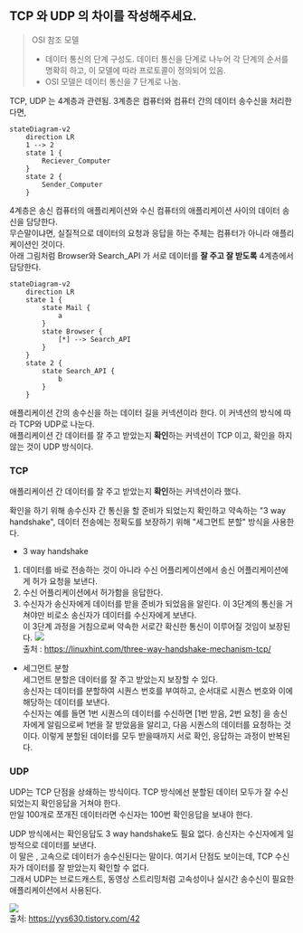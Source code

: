 ## TCP 와 UDP 의 차이를 작성해주세요.

>OSI 참조 모델  
>- 데이터 통신의 단계 구성도. 데이터 통신을 단계로 나누어 각 단계의 순서를 명확히 하고, 이 모델에 따라 프로토콜이 정의되어 있음.
>- OSI 모델은 데이터 통신을  7 단계로 나눔.

TCP, UDP 는 4계층과 관련됨. 3계층은 컴퓨터와 컴퓨터 간의 데이터 송수신을 처리한다면,
~~~ mermaid
stateDiagram-v2
    direction LR
    1 --> 2
    state 1 {
        Reciever_Computer
    }
    state 2 {
        Sender_Computer
    }
~~~
4계층은 송신 컴퓨터의 애플리케이션와 수신 컴퓨터의 애플리케이션 사이의 데이터 송신을 담당한다.  
무슨말이냐면, 실질적으로 데이터의 요청과 응답을 하는 주체는 컴퓨터가 아니라 애플리케이션인 것이다.  
아래 그림처럼 Browser와 Search_API 가 서로 데이터를 <b>잘 주고 잘 받도록</b> 4계층에서 담당한다. 

~~~ mermaid
stateDiagram-v2
    direction LR
    state 1 {
        state Mail {
            a
        }
        state Browser {
            [*] --> Search_API
        }
    }
    state 2 {
        state Search_API {
            b
        }
    }
~~~
  
애플리케이션 간의 송수신을 하는 데이터 길을 커넥션이라 한다. 이 커넥션의 방식에 따라 TCP와 UDP로 나눈다.  
애플리케이션 간 데이터를 잘 주고 받았는지 <b>확인</b>하는 커넥션이 TCP 이고, 확인을 하지 않는 것이 UDP 방식이다.

### TCP
애플리케이션 간 데이터를 잘 주고 받았는지 <b>확인</b>하는 커넥션이라 했다. 

확인을 하기 위해 송수신자 간 통신을 할 준비가 되었는지 확인하고 약속하는 "3 way handshake", 데이터 전송에는 정확도를 보장하기 위해 "세그먼트 분할" 방식을 사용한다. 

- 3 way handshake  
1. 데이터를 바로 전송하는 것이 아니라 수신 어플리케이션에서 송신 어플리케이션에게 허가 요청을 보낸다. 
2. 수신 어플리케이션에서 허가함을 응답한다.
3. 수신자가 송신자에게 데이터를 받을 준비가 되었음을 알린다. 
이 3단계의 통신을 거쳐야만 비로소 송신자가 데이터를 수신자에게 보낸다.  
이 3단계 과정을 거침으로써 약속한 서로간 확신한 통신이 이루어질 것임이 보장된다.
![](../../image2-3.png)  
출처 : https://linuxhint.com/three-way-handshake-mechanism-tcp/

- 세그먼트 분할  
세그먼트 분할은 데이터를 잘 주고 받았는지 보장할 수 있다.  
송신자는 데이터를 분할하여 시퀀스 번호를 부여하고, 순서대로 시퀀스 번호와 이에 해당하는 데이터를 보낸다.  
수신자는 예를 들면 1번 시퀀스의 데이터를 수신하면 [1번 받음, 2번 요청] 을 송신자에게 알림으로써 1번을 잘 받았음을 알리고, 다음 시퀀스의 데이터를 요청하는 것이다.
이렇게 분할된 데이터를 모두 받을때까지 서로 확인, 응답하는 과정이 반복된다.


### UDP
UDP는 TCP 단점을 상쇄하는 방식이다. TCP 방식에선 분할된 데이터 모두가 잘 수신되었는지 확인응답을 거쳐야 한다.  
만일 100개로 쪼개진 데이터라면 수신자는 100번 확인응답을 보내야 한다.  

UDP 방식에서는 확인응답도 3 way handshake도 필요 없다. 송신자는 수신자에게 일방적으로 데이터를 보낸다.   
이 말은 , 고속으로 데이터가 송수신된다는 말이다. 여기서 단점도 보이는데, TCP 수신자가 데이터를 잘 받았는지 확인할 수 없다.   
그래서 UDP는 브로드캐스트, 동영상 스트리밍처럼 고속성이나 실시간 송수신이 필요한 애플리케이션에서 사용된다.

![](../../img.png)  
출처: https://yys630.tistory.com/42